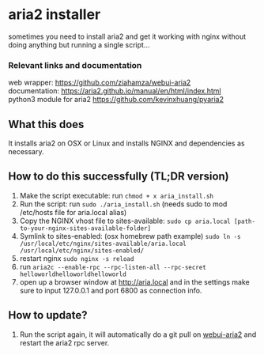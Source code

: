 # aria2 installer
sometimes you need to install aria2 and get it working with nginx without doing anything but running a single script...

### Relevant links and documentation
web wrapper: https://github.com/ziahamza/webui-aria2   
documentation: https://aria2.github.io/manual/en/html/index.html   
python3 module for aria2 https://github.com/kevinxhuang/pyaria2   

## What this does

It installs aria2 on OSX or Linux and installs NGINX and dependencies as necessary.

## How to do this successfully (TL;DR version)

1. Make the script executable: run `chmod + x aria_install.sh` 
2. Run the script: run `sudo ./aria_install.sh` (needs sudo to mod /etc/hosts file for aria.local alias)
3. Copy the NGINX vhost file to sites-available: `sudo cp aria.local [path-to-your-nginx-sites-available-folder]`
4. Symlink to sites-enabled: (osx homebrew path example) `sudo ln -s /usr/local/etc/nginx/sites-available/aria.local /usr/local/etc/nginx/sites-enabled/`
5. restart nginx `sudo nginx -s reload`
6. run `aria2c --enable-rpc --rpc-listen-all --rpc-secret helloworldhelloworldhelloworld`
7. open up a browser window at http://aria.local and in the settings make sure to input 127.0.0.1 and port 6800 as connection info.
## How to update?

1. Run the script again, it will automatically do a git pull on [webui-aria2](https://github.com/ziahamza/webui-aria2) and restart the aria2 rpc server.

